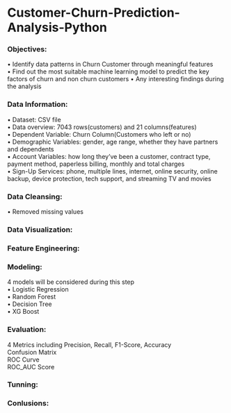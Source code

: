 # Customer-Churn-Prediction-Analysis-Python

### Objectives:
•	Identify data patterns in Churn Customer through meaningful features<br/>
•	Find out the most suitable machine learning model to predict the key factors of churn and non churn customers
•	Any interesting findings during the analysis

### Data Information:
•	Dataset: CSV file<br/>
•	Data overview: 7043 rows(customers) and 21 columns(features)<br/>
•	Dependent Variable: Churn Column(Customers who left or no)<br/>
•	Demographic Variables: gender, age range, whether they have partners and dependents<br/>
•	Account Variables: how long they’ve been a customer, contract type, payment method, paperless billing, monthly and total charges<br/>
•	Sign-Up Services: phone, multiple lines, internet, online security, online backup, device protection, tech support, and streaming TV and movies

### Data Cleansing:
•	Removed missing values

### Data Visualization:

### Feature Engineering:

### Modeling:
4 models will be considered during this step<br/>
•	Logistic Regression<br/>
• Random Forest<br/>
• Decision Tree <br/>
• XG Boost

### Evaluation:
4 Metrics including Precision, Recall, F1-Score, Accuracy<br/>
Confusion Matrix<br/>
ROC Curve<br/>
ROC_AUC Score


### Tunning:

### Conlusions:
